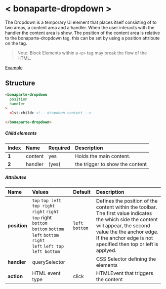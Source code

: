 # < bonaparte-dropdown >
The Dropdown is a temporary UI element that places itself consisting of to two areas, a content area and a handler. When the user interacts with the handler the content area is show. The position of the content area is relative to the bonaparte-dropdown tag, this can be set by using a position attribute on the tag.

> Note: Block Elements within a `<p>` tag may break the flow of the HTML.

[Example](https://dowjones.github.io/bonaparte/examples/dropdown.html)

## Structure
```html
<bonaparte-dropdown
  position
  handler
>
  <1st-child> <!-- dropdown content -->
 
</bonaparte-dropdown>
```

##### Child elements
Index | Name |  Required | Description 
:--------- | :--- | :------ | :-----
__1__ | content | yes | Holds the main content. 
__2__ | handler | (yes) | the trigger to show the content


##### Attributes
Name | Values | Default | Description 
:--------- | :--- | :------ | :----------
__position__ | `top` `top left` ` top right` <br /> `right` `right top` right `bottom` <br />`bottom` `bottom left`  `bottom right`<br />`left` `left top` `left bottom`  <br />  | `left bottom` | Defines the position of the content within the toolbar. The first value indicates the which side the content will appear, the second value the the anchor edge. If the anchor edge is not specified then top or left is applyed. 
__handler__ | querySelector |  | CSS Selector defining the elements 
__action__  | HTML event type | click | HTMLEvent that triggers the content
